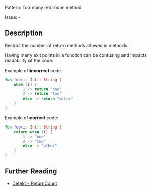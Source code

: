 Pattern: Too many returns in method

Issue: -

## Description

Restrict the number of return methods allowed in methods.

Having many exit points in a function can be confusing and impacts readability of the code.

Example of **incorrect** code:

```kotlin
fun foo(i: Int): String {
    when (i) {
        1 -> return "one"
        2 -> return "two"
        else -> return "other"
    }
}
```

Example of **correct** code:

```kotlin
fun foo(i: Int): String {
    return when (i) {
        1 -> "one"
        2 -> "two"
        else -> "other"
    }
}
```

## Further Reading

* [Detekt - ReturnCount](https://arturbosch.github.io/detekt/style.html#returncount)